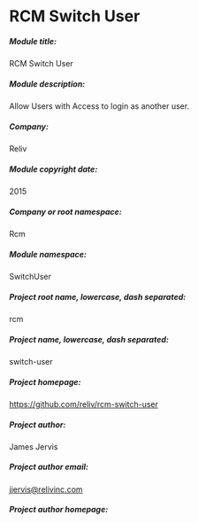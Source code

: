 RCM Switch User
====================

##### Module title: #####
RCM Switch User

##### Module description: #####
Allow Users with Access to login as another user.

##### Company:
Reliv

##### Module copyright date: #####
2015

##### Company or root namespace: #####
Rcm
 
##### Module namespace: #####
SwitchUser

##### Project root name, lowercase, dash separated: #####
rcm

##### Project name, lowercase, dash separated: #####
switch-user

##### Project homepage: #####
https://github.com/reliv/rcm-switch-user

##### Project author: #####
James Jervis

##### Project author email: #####
jjervis@relivinc.com

##### Project author homepage: #####

